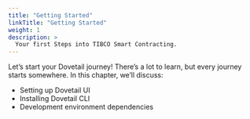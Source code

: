 ```yaml
---
title: "Getting Started"
linkTitle: "Getting Started"
weight: 1
description: >
  Your first Steps into TIBCO Smart Contracting.
---
```


Let’s start your Dovetail journey! There’s a lot to learn, but every journey starts
somewhere. In this chapter, we’ll discuss:

* Setting up Dovetail UI
* Installing Dovetail CLI
* Development environment dependencies